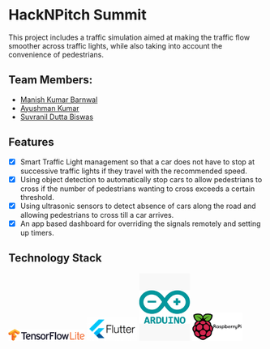 # HackNPitch Summit

This project includes a traffic simulation aimed at making the traffic flow smoother across traffic lights, while also taking into account the convenience of pedestrians.

## Team Members:
- [Manish Kumar Barnwal](https://github.com/imanishbarnwal)
- [Ayushman Kumar](https://github.com/ayushmankumar7)
- [Suvranil Dutta Biswas](https://github.com/neil-dev)

## Features

- [x] Smart Traffic Light management so that a car does not have to stop at successive traffic lights if they travel with the recommended speed.
- [x] Using object detection to automatically stop cars to allow pedestrians to cross if the number of pedestrians wanting to cross exceeds a certain threshold.
- [x] Using ultrasonic sensors to detect absence of cars along the road and allowing pedestrians to cross till a car arrives.
- [x] An app based dashboard for overriding the signals remotely and setting up timers.

## Technology Stack

<img src = "https://github.com/ayushmankumar7/HackNPitch-/blob/master/tflite.png" width="150" >  
<img src = "https://github.com/ayushmankumar7/HackNPitch-/blob/master/flutter.png" width ="100">
<img src = "https://github.com/ayushmankumar7/HackNPitch-/blob/master/arduino.jpg" width ="100">
<img src = "https://github.com/ayushmankumar7/HackNPitch-/blob/master/rpi.png" width ="100">
